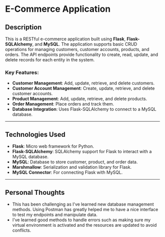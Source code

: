 # E-Commerce Application

## Description

This is a RESTful e-commerce application built using **Flask**, **Flask-SQLAlchemy**, and **MySQL**. The application supports basic CRUD operations for managing customers, customer accounts, products, and orders. The API endpoints provide functionality to create, read, update, and delete records for each entity in the system.

### Key Features:
- **Customer Management**: Add, update, retrieve, and delete customers.
- **Customer Account Management**: Create, update, retrieve, and delete customer accounts.
- **Product Management**: Add, update, retrieve, and delete products.
- **Order Management**: Place orders and track them.
- **Database Integration**: Uses Flask-SQLAlchemy to connect to a MySQL database.

---

## Technologies Used
- **Flask**: Micro web framework for Python.
- **Flask-SQLAlchemy**: SQLAlchemy support for Flask to interact with a MySQL database.
- **MySQL**: Database to store customer, product, and order data.
- **Marshmallow**: Serialization and validation library for Flask.
- **MySQL Connector**: For connecting Flask with MySQL.

---

## Personal Thoughts
- This has been challenging as I've learned new database management methods. Using Postman has greatly helped me to have a nice interface to test my endpoints and manipulate data.
- I've learned good methods to handle errors such as making sure my virtual environment is activated and the resources are updated to avoid conflicts. 
